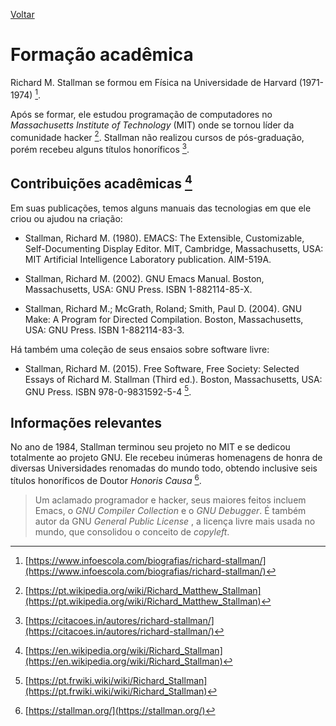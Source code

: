 
[Voltar](intro.md)

# Formação acadêmica

Richard M. Stallman se formou em Física na Universidade de Harvard (1971- 1974) [^1].

Após se formar, ele estudou programação de computadores no *Massachusetts Institute of Technology* (MIT) onde se tornou líder da comunidade hacker [^2]. Stallman não realizou cursos de pós-graduação, porém recebeu alguns títulos honoríficos [^3].

## Contribuições acadêmicas [^6]

Em suas publicações, temos alguns manuais das tecnologias em que ele criou ou ajudou na criação:

- Stallman, Richard M. (1980). EMACS: The Extensible, Customizable, Self-Documenting Display Editor. MIT, Cambridge, Massachusetts, USA: MIT Artificial Intelligence Laboratory publication. AIM-519A.
    
- Stallman, Richard M. (2002). GNU Emacs Manual. Boston, Massachusetts, USA: GNU Press. ISBN 1-882114-85-X.
    
- Stallman, Richard M.; McGrath, Roland; Smith, Paul D. (2004). GNU Make: A Program for Directed Compilation. Boston, Massachusetts, USA: GNU Press. ISBN 1-882114-83-3.

Há também uma coleção de seus ensaios sobre software livre:

- Stallman, Richard M. (2015). Free Software, Free Society: Selected Essays of Richard M. Stallman (Third ed.). Boston, Massachusetts, USA: GNU Press. ISBN 978-0-9831592-5-4 [^5].

## Informações relevantes

No ano de 1984, Stallman terminou seu projeto no MIT e se dedicou totalmente ao projeto GNU. Ele recebeu inúmeras homenagens de honra de diversas Universidades renomadas do mundo todo, obtendo inclusive seis títulos honoríficos de Doutor *Honoris Causa* [^4].

> Um aclamado programador e hacker, seus maiores feitos incluem Emacs, o *GNU Compiler Collection* e o *GNU Debugger*. É também autor da GNU *General Public License* , a licença livre mais usada no mundo, que consolidou o conceito de *copyleft*.

    
[^1]:[https://www.infoescola.com/biografias/richard-stallman/](https://www.infoescola.com/biografias/richard-stallman/)
[^2]:[https://pt.wikipedia.org/wiki/Richard_Matthew_Stallman](https://pt.wikipedia.org/wiki/Richard_Matthew_Stallman)
[^3]:[https://citacoes.in/autores/richard-stallman/](https://citacoes.in/autores/richard-stallman/)
[^4]:[https://stallman.org/](https://stallman.org/)
[^5]:[https://pt.frwiki.wiki/wiki/Richard_Stallman](https://pt.frwiki.wiki/wiki/Richard_Stallman)
[^6]:[https://en.wikipedia.org/wiki/Richard_Stallman](https://en.wikipedia.org/wiki/Richard_Stallman)

